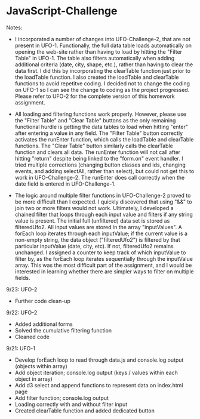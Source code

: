 # JavaScript-Challenge

Notes:
- I incorporated a number of changes into UFO-Challenge-2, that are not present in UFO-1.  Functionally, the full data table loads automatically on opening the web-site rather than having to load by hitting the "Filter Table" in UFO-1.  The table also filters automatically when adding additional criteria (date, city, shape, etc.), rather than having to clear the data first.  I did this by incorporating the clearTable function just prior to the loadTable function.  I also created the loadTable and clearTable functions to avoid repetitve coding.  I decided not to change the coding on UFO-1 so I can see the change to coding as the project progressed.  Please refer to UFO-2 for the complete version of this homework assignment.

- All loading and filtering functions work properly.  However, please use the "Filter Table" and "Clear Table" buttons as the only remaining functional hurdle is getting the data tables to load when hitting "enter" after entering a value in any field.  The "Filter Table" button correctly activates the runEnter function, which calls the loadTable and clearTable functions.  The "Clear Table" button similarly calls the clearTable function and clears all data.  The runEnter function will not call after hitting "return" despite being linked to the "form.on" event handler.  I tried multiple corrections (changing button classes and ids, changing events, and adding selectAll, rather than select), but could not get this to work in UFO-Challenge-2.  The runEnter does call correctly when the date field is entered in UFO-Challenge-1.

- The logic around multiple filter functions in UFO-Challenge-2 proved to be more difficult than I expected.  I quickly discovered that using "&&" to join two or more filters would not work.  Ultimately, I developed a chained filter that loops through each input value and filters if any string value is present.  The initial full (unfiltered) data set is stored as filteredUfo2.  All input values are stored in the array "inputValues".  A forEach loop iterates through each inputValue; if the current value is a non-empty string, the data object ("filteredUfo2") is filtered by that particular inputValue (date, city, etc).  If not, filteredUfo2 remains unchanged.  I assigned a counter to keep track of which inputValue to filter by, as the forEach loop iterates sequentially through the inputValue array.  This was the most difficult part of the assignment, and I would be interested in learning whether there are simpler ways to filter on multiple fields.
 

9/23:  UFO-2
- Further code clean-up

9/22:  UFO-2
- Added additional forms
- Solved the cumulative filtering function
- Cleaned code


9/21:  UFO-1
- Develop forEach loop to read through data.js and console.log output (objects within array)
- Add object iteration; console.log output (keys / values within each object in array)
- Add d3 select and append functions to represent data on index.html page
- Add filter function; console.log output
- Loading correctly with and without filter input
- Created clearTable function and added dedicated button




